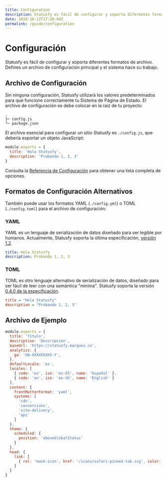 ```yaml
---
title: Configuration
description: Statusfy es fácil de configurar y soporta diferentes formatos de archivo. Defines un archivo de configuración principal y el sistema hace su trabajo.
date: 2018-10-12T17:28:04Z
permalink: /guide/configuration
---
```


# Configuración

Statusfy es fácil de configurar y soporta diferentes formatos de archivo. Defines un archivo de configuración principal y el sistema hace su trabajo.

## Archivo de Configuración

Sin ninguna configuración, Statusfy utilizará los valores predeterminados para que funcione correctamente tu Sistema de Página de Estado. El archivo de configuración se debe colocar en la raíz de tu proyecto:

```
.
├─ config.js
└─ package.json
```

El archivo esencial para configurar un sitio Statusfy es `./config.js`, que debería exportar un objeto JavaScript:

``` js
module.exports = {
  title: 'Hola Statusfy',
  description: 'Probando 1, 2, 3'
}
```

Consulta la [Referencia de Configuración](../config/README.md) para obtener una lista completa de opciones.

## Formatos de Configuración Alternativos

También puede usar los formatos YAML (`./config.yml`) o TOML (`./config.toml`) para el archivo de configuración:

### YAML

YAML es un lenguaje de serialización de datos diseñado para ser legible por humanos. Actualmente, Statusfy soporta la última especificación, [versión 1.2](http://yaml.org/spec/1.2/spec.html).

``` yaml
title: Hola Statusfy
description: Probando 1, 2, 3
```

### TOML

TOML es otro lenguaje alternativo de serialización de datos, diseñado para ser fácil de leer con una semántica "mínima". Statusfy soporta la versión [0.4.0 de la especificación](https://github.com/toml-lang/toml/blob/master/versions/en/toml-v0.4.0.md).

``` ini
title = "Hola Statusfy"
description = "Probando 1, 2, 3"
```

## Archivo de Ejemplo

```javascript
module.exports = {
  title: 'Título',
  description: 'Descripción',
  baseUrl: 'https://statusfy.marquez.co',
  analytics: {
    ga: 'UA-XXXXXXXXX-Y',
  },
  defaultLocale: 'es',
  locales: [
    { code: 'es', iso: 'es-ES', name: 'Español' },
    { code: 'en', iso: 'en-US', name: 'English' }
  ],
  content: {
    frontMatterFormat: 'yaml',
    systems: [
      'cdn',
      'conversions',
      'site-delivery',
      'api'
    ]
  },
  theme: {
    scheduled: {
      position: 'aboveGlobalStatus'
    }
  },
  head: {
    link: [
      { rel: 'mask-icon', href: '/icons/safari-pinned-tab.svg', color: '#3e4e88' }
    ]
  }
}
```
